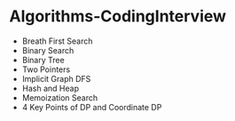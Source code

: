 # Algorithms-CodingInterview
- Breath First Search
- Binary Search
- Binary Tree
- Two Pointers
- Implicit Graph DFS
- Hash and Heap
- Memoization Search
- 4 Key Points of DP and Coordinate DP
